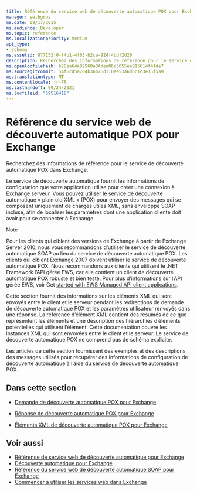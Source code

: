 ```yaml
---
title: Référence du service web de découverte automatique POX pour Exchange
manager: sethgros
ms.date: 09/17/2015
ms.audience: Developer
ms.topic: reference
ms.localizationpriority: medium
api_type:
- schema
ms.assetid: 877152f0-f4b1-4f63-b2ce-924f4bdf2d20
description: Recherchez des informations de référence pour le service de découverte automatique POX dans Exchange.
ms.openlocfilehash: b28ea64a82960a84dee06c5055ee915614f4fde7
ms.sourcegitcommit: 54f6cd5a704b36b76d110ee53a6d6c1c3e15f5a9
ms.translationtype: MT
ms.contentlocale: fr-FR
ms.lasthandoff: 09/24/2021
ms.locfileid: "59516418"
---
```

# <a name="pox-autodiscover-web-service-reference-for-exchange"></a>Référence du service web de découverte automatique POX pour Exchange

Recherchez des informations de référence pour le service de découverte automatique POX dans Exchange.
  
Le service de découverte automatique fournit les informations de configuration que votre application utilise pour créer une connexion à Exchange serveur. Vous pouvez utiliser le service de découverte automatique « plain old XML » (POX) pour envoyer des messages qui se composent uniquement de charges utiles XML, sans enveloppe SOAP incluse, afin de localiser les paramètres dont une application cliente doit avoir pour se connecter à Exchange.
  
> [!NOTE]
> Pour les clients qui ciblent des versions de Exchange à partir de Exchange Server 2010, nous vous recommandons d’utiliser le service de découverte automatique SOAP au lieu du service de découverte automatique POX. Les clients qui ciblent Exchange 2007 doivent utiliser le service de découverte automatique POX. Nous recommandons aux clients qui utilisent le .NET Framework l’API gérée EWS, car elle contient un client de découverte automatique POX robuste et bien testé. Pour plus d’informations sur l’API gérée EWS, voir Get [started with EWS Managed API client applications](https://msdn.microsoft.com/library/c2267733-6f4f-49e5-9614-1e4a24c3af1a%28Office.15%29.aspx). 
  
Cette section fournit des informations sur les éléments XML qui sont envoyés entre le client et le serveur pendant les redirections de demande de découverte automatique POX et les paramètres utilisateur renvoyés dans une réponse. La référence d’élément XML contient des résumés de ce que représentent les éléments et une description des hiérarchies d’éléments potentielles qui utilisent l’élément. Cette documentation couvre les instances XML qui sont envoyées entre le client et le serveur. Le service de découverte automatique POX ne comprend pas de schéma explicite.
  
Les articles de cette section fournissent des exemples et des descriptions des messages utilisés pour récupérer des informations de configuration de découverte automatique à l’aide du service de découverte automatique POX. 
  
## <a name="in-this-section"></a>Dans cette section
<a name="bk_InThisSection"> </a>

- [Demande de découverte automatique POX pour Exchange](pox-autodiscover-request-for-exchange.md)
    
- [Réponse de découverte automatique POX pour Exchange](pox-autodiscover-response-for-exchange.md)
    
- [Éléments XML de découverte automatique POX pour Exchange](pox-autodiscover-xml-elements-for-exchange.md)
    
## <a name="see-also"></a>Voir aussi

- [Référence de service web de découverte automatique pour Exchange](autodiscover-web-service-reference-for-exchange.md)
- [Découverte automatique pour Exchange](../exchange-web-services/autodiscover-for-exchange.md)   
- [Référence du service web de découverte automatique SOAP pour Exchange](soap-autodiscover-web-service-reference-for-exchange.md)
- [Commencer à utiliser les services web dans Exchange](../exchange-web-services/start-using-web-services-in-exchange.md)
    

